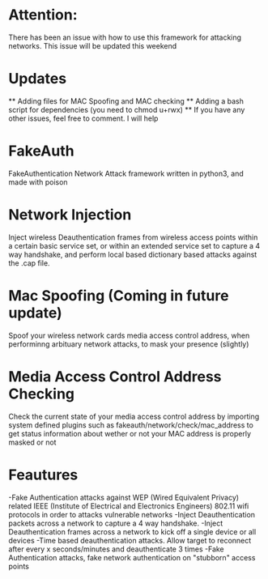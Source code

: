 # Attention:
There has been an issue with how to use this framework for attacking networks. This issue will be updated this weekend

# Updates
** Adding files for MAC Spoofing and MAC checking
** Adding a bash script for dependencies (you need to chmod u+rwx)
** If you have any other issues, feel free to comment. I will help

# FakeAuth
FakeAuthentication Network Attack framework written in python3, and made with poison

# Network Injection
Inject wireless Deauthentication frames from wireless access points within a certain basic service set, or within an extended service set to capture a 4 way handshake, and perform local based dictionary based attacks against the .cap file.

# Mac Spoofing (Coming in future update)
Spoof your wireless network cards media access control address, when performinng arbituary network attacks, to mask your presence (slightly)

# Media Access Control Address Checking
Check the current state of your media access control address by importing system defined plugins such as fakeauth/network/check/mac_address to get status information about wether or not your MAC address is properly masked or not

# Feautures
-Fake Authentication attacks against WEP (Wired Equivalent Privacy) related IEEE (Institute of Electrical and Electronics Engineers) 802.11 wifi protocols in order to attacks vulnerable networks 
-Inject Deauthentication packets across a network to capture a 4 way handshake.
-Inject Deauthentication frames across a network to kick off a single device or all devices
-Time based deauthentication attacks. Allow target to reconnect after every x seconds/minutes and deauthenticate 3 times
-Fake Authentication attacks, fake network authentication on "stubborn" access points
